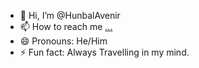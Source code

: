 - 👋 Hi, I’m @HunbalAvenir
- 📫 How to reach me [...](https://hunbalsiddiqui.com/)
- 😄 Pronouns: He/Him
- ⚡ Fun fact: Always Travelling in my mind.

<!---
HunbalAvenir/HunbalAvenir is a ✨ special ✨ repository because its `README.md` (this file) appears on your GitHub profile.
You can click the Preview link to take a look at your changes.
--->
